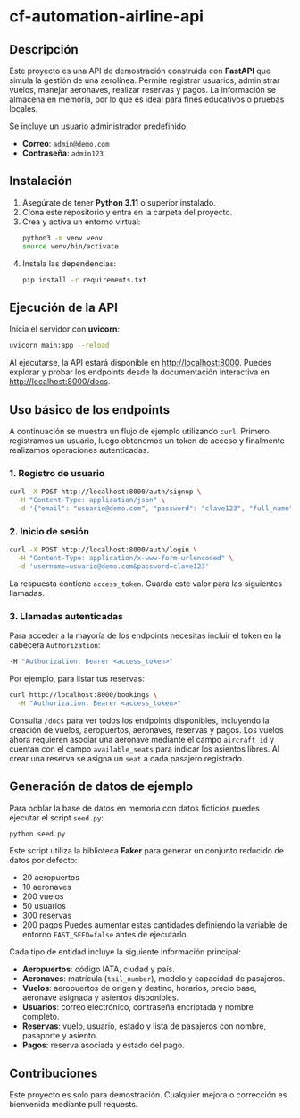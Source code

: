 # cf-automation-airline-api

## Descripción
Este proyecto es una API de demostración construida con **FastAPI** que simula la gestión de una aerolínea. Permite registrar usuarios, administrar vuelos, manejar aeronaves, realizar reservas y pagos. La información se almacena en memoria, por lo que es ideal para fines educativos o pruebas locales.

Se incluye un usuario administrador predefinido:

- **Correo**: `admin@demo.com`
- **Contraseña**: `admin123`

## Instalación
1. Asegúrate de tener **Python 3.11** o superior instalado.
2. Clona este repositorio y entra en la carpeta del proyecto.
3. Crea y activa un entorno virtual:
   ```bash
   python3 -m venv venv
   source venv/bin/activate
   ```
4. Instala las dependencias:
   ```bash
   pip install -r requirements.txt
   ```

## Ejecución de la API
Inicia el servidor con **uvicorn**:
```bash
uvicorn main:app --reload
```
Al ejecutarse, la API estará disponible en [http://localhost:8000](http://localhost:8000). Puedes explorar y probar los endpoints desde la documentación interactiva en [http://localhost:8000/docs](http://localhost:8000/docs).

## Uso básico de los endpoints
A continuación se muestra un flujo de ejemplo utilizando `curl`. Primero registramos un usuario, luego obtenemos un token de acceso y finalmente realizamos operaciones autenticadas.

### 1. Registro de usuario
```bash
curl -X POST http://localhost:8000/auth/signup \
  -H "Content-Type: application/json" \
  -d '{"email": "usuario@demo.com", "password": "clave123", "full_name": "Usuario Demo"}'
```

### 2. Inicio de sesión
```bash
curl -X POST http://localhost:8000/auth/login \
  -H "Content-Type: application/x-www-form-urlencoded" \
  -d 'username=usuario@demo.com&password=clave123'
```
La respuesta contiene `access_token`. Guarda este valor para las siguientes llamadas.

### 3. Llamadas autenticadas
Para acceder a la mayoría de los endpoints necesitas incluir el token en la cabecera `Authorization`:
```bash
-H "Authorization: Bearer <access_token>"
```
Por ejemplo, para listar tus reservas:
```bash
curl http://localhost:8000/bookings \
  -H "Authorization: Bearer <access_token>"
```

Consulta `/docs` para ver todos los endpoints disponibles, incluyendo la creación de vuelos, aeropuertos, aeronaves, reservas y pagos.
Los vuelos ahora requieren asociar una aeronave mediante el campo `aircraft_id` y cuentan con el campo `available_seats` para indicar los asientos libres. Al crear una reserva se asigna un `seat` a cada pasajero registrado.

## Generación de datos de ejemplo
Para poblar la base de datos en memoria con datos ficticios puedes ejecutar el script `seed.py`:

```bash
python seed.py
```
Este script utiliza la biblioteca **Faker** para generar un conjunto reducido de datos por defecto:
- 20 aeropuertos
- 10 aeronaves
- 200 vuelos
- 50 usuarios
- 300 reservas
- 200 pagos
Puedes aumentar estas cantidades definiendo la variable de entorno `FAST_SEED=false` antes de ejecutarlo.

Cada tipo de entidad incluye la siguiente información principal:
- **Aeropuertos**: código IATA, ciudad y país.
- **Aeronaves**: matrícula (`tail_number`), modelo y capacidad de pasajeros.
- **Vuelos**: aeropuertos de origen y destino, horarios, precio base, aeronave asignada y asientos disponibles.
- **Usuarios**: correo electrónico, contraseña encriptada y nombre completo.
- **Reservas**: vuelo, usuario, estado y lista de pasajeros con nombre, pasaporte y asiento.
- **Pagos**: reserva asociada y estado del pago.

## Contribuciones
Este proyecto es solo para demostración. Cualquier mejora o corrección es bienvenida mediante pull requests.
